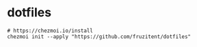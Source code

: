# dotfiles

```shell
# https://chezmoi.io/install
chezmoi init --apply "https://github.com/fruzitent/dotfiles"
```
